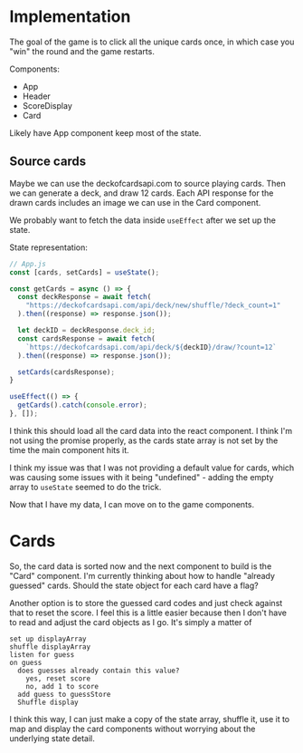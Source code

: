 # Implementation
The goal of the game is to click all the unique cards once, in which case you "win" the round and the game restarts.

Components:
* App
* Header
* ScoreDisplay
* Card

Likely have App component keep most of the state.

## Source cards
Maybe we can use the deckofcardsapi.com to source playing cards. Then we can generate a deck, and draw 12 cards. Each API response for the drawn cards includes an image we can use in the Card component.

We probably want to fetch the data inside `useEffect` after we set up the state.

State representation:
```js
// App.js
const [cards, setCards] = useState();

const getCards = async () => {
  const deckResponse = await fetch(
    "https://deckofcardsapi.com/api/deck/new/shuffle/?deck_count=1"
  ).then((response) => response.json());

  let deckID = deckResponse.deck_id;
  const cardsResponse = await fetch(
    `https://deckofcardsapi.com/api/deck/${deckID}/draw/?count=12`
  ).then((response) => response.json());

  setCards(cardsResponse);
}

useEffect(() => {
  getCards().catch(console.error);
}, []);
```

I think this should load all the card data into the react component. I think I'm not using the promise properly, as the cards state array is not set by the time the main component hits it.

I think my issue was that I was not providing a default value for cards, which was causing some issues with it being "undefined" - adding the empty array to `useState` seemed to do the trick.

Now that I have my data, I can move on to the game components.

# Cards
So, the card data is sorted now and the next component to build is the "Card" component. I'm currently thinking about how to handle "already guessed" cards. Should the state object for each card have a flag?

Another option is to store the guessed card codes and just check against that to reset the score. I feel this is a little easier because then I don't have to read and adjust the card objects as I go. It's simply a matter of

```
set up displayArray
shuffle displayArray
listen for guess
on guess
  does guesses already contain this value?
    yes, reset score
    no, add 1 to score
  add guess to guessStore
  Shuffle display
```

I think this way, I can just make a copy of the state array, shuffle it, use it to map and display the card components without worrying about the underlying state detail.